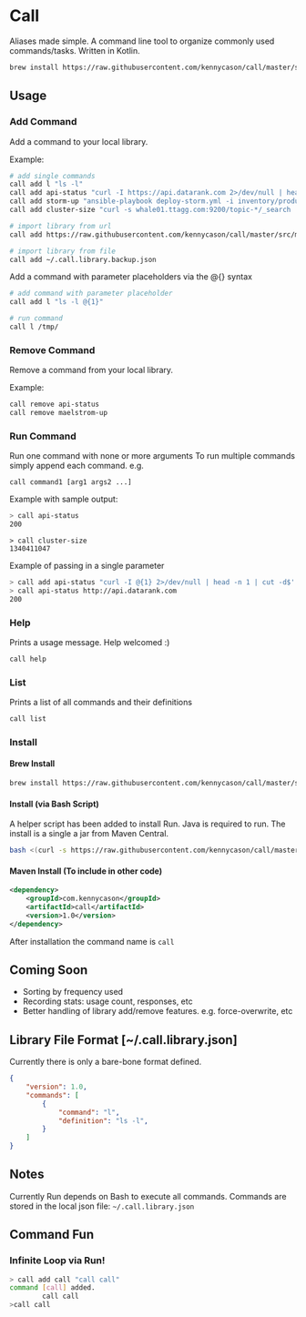 Call
====

Aliases made simple. A command line tool to organize commonly used commands/tasks. Written in Kotlin.

```bash
brew install https://raw.githubusercontent.com/kennycason/call/master/script/brew/call.rb
```

## Usage

### Add Command

Add a command to your local library.

Example: 

```bash
# add single commands
call add l "ls -l"
call add api-status "curl -I https://api.datarank.com 2>/dev/null | head -n 1 | cut -d$' ' -f2"
call add storm-up "ansible-playbook deploy-storm.yml -i inventory/production -vvvv --private-key=keys/id_deployer -u deployer"
call add cluster-size "curl -s whale01.ttagg.com:9200/topic-*/_search | jq .hits.total"

# import library from url
call add https://raw.githubusercontent.com/kennycason/call/master/src/main/resources/com/kennycason/call/library/.call.library.sample.json

# import library from file
call add ~/.call.library.backup.json
```

Add a command with parameter placeholders via the @{} syntax
```bash
# add command with parameter placeholder 
call add l "ls -l @{1}"

# run command
call l /tmp/
```

### Remove Command

Remove a command from your local library.

Example: 

```bash
call remove api-status
call remove maelstrom-up
```

### Run Command

Run one command with none or more arguments To run multiple commands simply append each command. e.g. 

`call command1 [arg1 args2 ...]`

Example with sample output: 

```bash
> call api-status
200
```

```
> call cluster-size
1340411047
```

Example of passing in a single parameter
```bash
> call add api-status "curl -I @{1} 2>/dev/null | head -n 1 | cut -d$' ' -f2"
> call api-status http://api.datarank.com
200
```

### Help

Prints a usage message. Help welcomed :)

```bash
call help
```

### List

Prints a list of all commands and their definitions

```bash
call list
```

### Install

#### Brew Install

```bash
brew install https://raw.githubusercontent.com/kennycason/call/master/script/brew/call.rb
```

#### Install (via Bash Script)

A helper script has been added to install Run. Java is required to run.
The install is a single a jar from Maven Central.

```bash
bash <(curl -s https://raw.githubusercontent.com/kennycason/call/master/script/install.sh)
```

#### Maven Install (To include in other code)

```xml
<dependency>
    <groupId>com.kennycason</groupId>
    <artifactId>call</artifactId>
    <version>1.0</version>
</dependency>
```

After installation the command name is `call`

## Coming Soon

- Sorting by frequency used
- Recording stats: usage count, responses, etc
- Better handling of library add/remove features. e.g. force-overwrite, etc


## Library File Format [~/.call.library.json]

Currently there is only a bare-bone format defined.

```json
{
    "version": 1.0,
    "commands": [
        {
            "command": "l",
            "definition": "ls -l",
        }
    ]
}
```

## Notes

Currently Run depends on Bash to execute all commands.
Commands are stored in the local json file: `~/.call.library.json`

## Command Fun

### Infinite Loop via Run!

```bash
> call add call "call call"
command [call] added.
        call call
>call call
````
